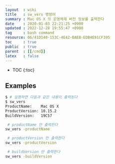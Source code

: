 ```yaml
---
layout  : wiki
title   : sw_vers 명령어
summary : Mac OS X 의 운영체제 버전 정보를 출력한다
date    : 2020-01-03 22:21:25 +0900
updated : 2022-12-28 19:55:47 +0900
tag     : bash command
resource: 06/41D140-153C-4E42-BAEB-EDB4E91CF395
toc     : true
public  : true
parent  : [[/cmd]]
latex   : false
---
```

* TOC
{:toc}

## Examples
```sh
$ # 실행하면 다음과 같은 내용이 출력된다
$ sw_vers
ProductName:    Mac OS X
ProductVersion: 10.15.2
BuildVersion:   19C57
```

```sh
 # productName 만 출력한다
sw_vers -productName

 # productVersion 만 출력한다
sw_vers -productVersion

 # buildVersion 만 출력한다
sw_vers -buildVersion
```
